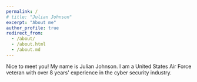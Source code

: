 ```yaml
---
permalink: /
# title: "Julian Johnson"
excerpt: "About me"
author_profile: true
redirect_from: 
  - /about/
  - /about.html
  - /about.md
---
```


Nice to meet you! My name is Julian Johnson. I am a United States Air Force veteran with over 8 years' experience in the cyber security industry.

